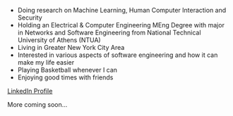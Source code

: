 
<ul>
<li>
  Doing research on Machine Learning, Human Computer Interaction and Security
</li>
<li>
  Holding an Electrical & Computer Engineering MEng Degree with major in Networks and Software Engineering from National Technical University of Athens (NTUA)
</li>
<li>
Living in Greater New York City Area
</li>
<li>
Interested in various aspects of software engineering and how it can make my life easier
</li>
<li>
Playing Basketball whenever I can
</li>
<li>
Enjoying good times with friends
</li>
</ul>


[LinkedIn Profile ](https://www.linkedin.com/in/christosmitropoulos) <br>

More coming soon...
